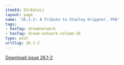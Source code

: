 ```yaml
---
itemId: ESrEeCoLi
layout: page
name: '26.1-2: A Tribute to Stanley Krippner, PhD'
tags:
- hasTag: dreamnetwork
- hasTag: dream-network-volume-26
type: post
urlSlug: 26.1-2
---
```

<a href="files/pdfs/Volume_26/26.1-26.2_krippner.pdf" download="">Download issue 26.1-2</a>